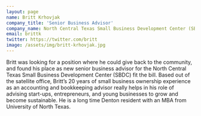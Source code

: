 ```yaml
---
layout: page
name: Britt Krhovjak
company_title: 'Senior Business Advisor'
company_name: North Central Texas Small Business Development Center (SBDC)
email: brittk
twitter: https://twitter.com/britt
image: /assets/img/britt-krhovjak.jpg
---
```

Britt was looking for a position where he could give back to the community, and found his place as new senior business advisor for the North Central Texas Small Business Development Center (SBDC) fit the bill. Based out of the satellite office, Britt’s 20 years of small business ownership experience as an accounting and bookkeeping advisor really helps in his role of advising start-ups, entrepreneurs, and young businesses to grow and become sustainable. He is a long time Denton resident with an MBA from University of North Texas.
